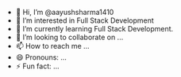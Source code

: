 - 👋 Hi, I’m @aayushsharma1410
- 👀 I’m interested in Full Stack Development
- 🌱 I’m currently learning Full Stack Development.
- 💞️ I’m looking to collaborate on ...
- 📫 How to reach me ...
- 😄 Pronouns: ...
- ⚡ Fun fact: ...

<!---
aayushsharma1410/aayushsharma1410 is a ✨ special ✨ repository because its `README.md` (this file) appears on your GitHub profile.
You can click the Preview link to take a look at your changes.
--->
